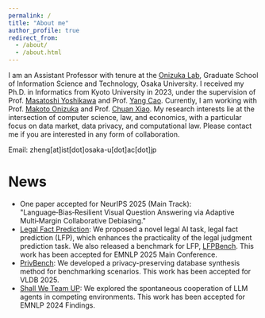 ```yaml
---
permalink: /
title: "About me"
author_profile: true
redirect_from: 
  - /about/
  - /about.html
---
```


I am an Assistant Professor with tenure at the [Onizuka Lab](http://www-bigdata.ist.osaka-u.ac.jp/en/home/), Graduate School of Information Science and Technology, Osaka University.
I received my Ph.D. in Informatics from Kyoto University in 2023, under the supervision of Prof. [Masatoshi Yoshikawa](https://scholar.google.co.jp/citations?user=yMFHG7wAAAAJ&hl=ja) and Prof. [Yang Cao](https://yangcao888.github.io/).
Currently, I am working with Prof. [Makoto Onizuka](https://scholar.google.com/citations?user=oJ6G8gUAAAAJ&hl=en) and Prof. [Chuan Xiao](https://sites.google.com/site/chuanxiao1983/).
My research interests lie at the intersection of computer science, law, and economics, with a particular focus on data market, data privacy, and computational law.
Please contact me if you are interested in any form of collaboration.

Email: zheng[at]ist[dot]osaka-u[dot]ac[dot]jp

News
======
+ One paper accepted for NeurIPS 2025 (Main Track): "Language‑Bias‑Resilient Visual Question Answering via Adaptive Multi‑Margin Collaborative Debiasing."
+ [Legal Fact Prediction](https://arxiv.org/pdf/2409.07055): We proposed a novel legal AI task, legal fact prediction (LFP), which enhances the practicality of the legal judgment prediction task. We also released a benchmark for LFP, [LFPBench](https://github.com/HPRCEST/LFPBench). This work has been accepted for EMNLP 2025 Main Conference.
+ [PrivBench](https://arxiv.org/abs/2405.01312): We developed a privacy-preserving database synthesis method for benchmarking scenarios. This work has been accepted for VLDB 2025.
+ [Shall We Team UP](https://arxiv.org/abs/2402.12327): We explored the spontaneous cooperation of LLM agents in competing environments. This work has been accepted for EMNLP 2024 Findings.
